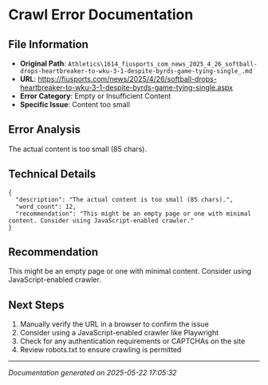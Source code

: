# Crawl Error Documentation

## File Information
- **Original Path**: `Athletics\1614_fiusports_com_news_2025_4_26_softball-drops-heartbreaker-to-wku-3-1-despite-byrds-game-tying-single_.md`
- **URL**: https://fiusports.com/news/2025/4/26/softball-drops-heartbreaker-to-wku-3-1-despite-byrds-game-tying-single.aspx
- **Error Category**: Empty or Insufficient Content
- **Specific Issue**: Content too small

## Error Analysis
The actual content is too small (85 chars).

## Technical Details
```
{
  "description": "The actual content is too small (85 chars).",
  "word_count": 12,
  "recommendation": "This might be an empty page or one with minimal content. Consider using JavaScript-enabled crawler."
}
```

## Recommendation
This might be an empty page or one with minimal content. Consider using JavaScript-enabled crawler.

## Next Steps
1. Manually verify the URL in a browser to confirm the issue
2. Consider using a JavaScript-enabled crawler like Playwright
3. Check for any authentication requirements or CAPTCHAs on the site
4. Review robots.txt to ensure crawling is permitted

---
*Documentation generated on 2025-05-22 17:05:32*
